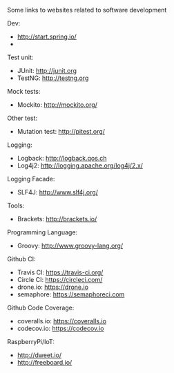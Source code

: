 Some links to websites related to software development

Dev:
- http://start.spring.io/
- 

Test unit:
- JUnit: http://junit.org
- TestNG: http://testng.org

Mock tests:
- Mockito: http://mockito.org/

Other test:
- Mutation test: http://pitest.org/

Logging:
- Logback: http://logback.qos.ch
- Log4j2: http://logging.apache.org/log4j/2.x/

Logging Facade:
- SLF4J: http://www.slf4j.org/

Tools:
- Brackets: http://brackets.io/

Programming Language:
- Groovy: http://www.groovy-lang.org/

Github CI:
- Travis CI: https://travis-ci.org/
- Circle CI: https://circleci.com/
- drone.io: https://drone.io
- semaphore: https://semaphoreci.com

Github Code Coverage:
- coveralls.io: https://coveralls.io
- codecov.io: https://codecov.io

RaspberryPi/IoT:
- http://dweet.io/
- http://freeboard.io/





